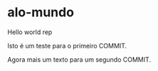 # alo-mundo
Hello world rep

Isto é um teste para o primeiro COMMIT.

Agora mais um texto para um segundo COMMIT.
